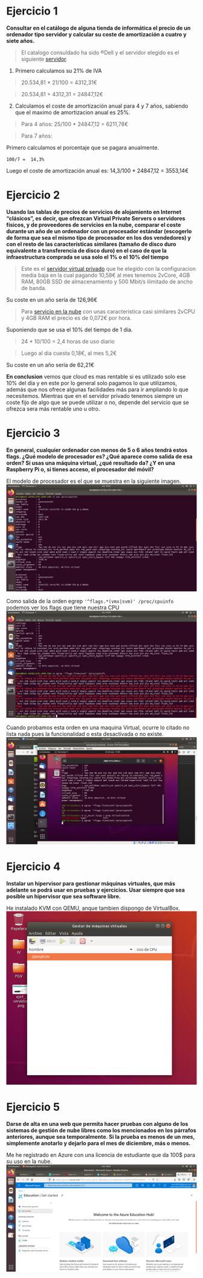 # Ejercicio 1
**Consultar en el catálogo de alguna tienda de informática el precio de un ordenador tipo servidor y calcular su coste de amortización a cuatro y siete años.**
> El catalogo consuldado ha sido &reg;Dell y el servidor elegido es el siguiente [servidor](https://www.dell.com/es-es/work/shop/cty/pdp/spd/poweredge-m640/emea_m640_vi_vp).

1. Primero calculamos su 21% de IVA
> 20.534,81 * 21/100 = 4312,31€

> 20.534,81 + 4312,31 = 24847,12€

2. Calculamos el coste de amortización anual para 4 y 7 años, sabiendo que el maximo de amortizacion anual es 25%.

> Para 4 años: 25/100 * 24847,12 = 6211,78€

> Para 7 años:

Primero calculamos el porcentaje que se pagara anualmente.

	100/7 =  14,3%

Luego el coste de amortización anual es: 14,3/100 * 24847,12 = 3553,14€

# Ejercicio 2
**Usando las tablas de precios de servicios de alojamiento en Internet “clásicos”, es decir, que ofrezcan Virtual Private Servers o servidores físicos, y de proveedores de servicios en la nube, comparar el coste durante un año de un ordenador con un procesador estándar (escogerlo de forma que sea el mismo tipo de procesador en los dos vendedores) y con el resto de las características similares (tamaño de disco duro equivalente a transferencia de disco duro) en el caso de que la infraestructura comprada se usa solo el 1% o el 10% del tiempo**

> Este es el [servidor virtual privado](https://www.ovhcloud.com/es/vps/) que he elegido con la configuracion media baja en la cual pagando 10,58€ al mes tenemos 2vCore, 4GB RAM, 80GB SSD de almacenamiento y 500 Mbit/s ilimitado de ancho de banda.

Su coste en un año sería de 126,96€

>Para [servicio en la nube](https://azure.microsoft.com/es-es/services/virtual-machines/#pricing) con unas caracteristica casi similares 2vCPU y 4GB RAM el precio es de 0,072€ por hora.

Suponiendo que se usa el 10% del tiempo de 1 dia.

> 24 * 10/100 = 2,4 horas de uso diario

> Luego al dia cuesta 0,18€, al mes 5,2€

Su coste en un año sería de 62,21€

**En conclusion** vemos que cloud es mas rentable si es utilizado solo ese 10% del día y en este por lo general solo pagamos lo que utilizamos, además que nos ofrece algunas facilidades más para ir ampliando lo que necesitemos. Mientras que en el servidor privado tenemos siempre un coste fijo de algo que se puede utilizar o no, depende del servicio que se ofrezca sera más rentable uno u otro.

# Ejercicio 3
**En general, cualquier ordenador con menos de 5 o 6 años tendrá estos flags. ¿Qué modelo de procesador es? ¿Qué aparece como salida de esa orden? Si usas una máquina virtual, ¿qué resultado da? ¿Y en una Raspberry Pi o, si tienes acceso, el procesador del móvil?**

El modelo de procesador es el que se muestra en la siguiente imagen.
![procesador](imagenes/ejercicio3_1.png)

Como salida de la orden egrep `'^flags.*(vmx|svm)' /proc/cpuinfo` podemos ver los flags que tiene nuestra CPU
![flags](imagenes/ejercicio3_2.png)

Cuando probamos esta orden en una maquina Virtual, ocurre lo citado no lista nada pues la funcionalidad o esta desactivada o no existe.
![flags_virtual](imagenes/ejercicio3_3.png)

# Ejercicio 4
**Instalar un hipervisor para gestionar máquinas virtuales, que más adelante se podrá usar en pruebas y ejercicios. Usar siempre que sea posible un hipervisor que sea software libre.**

He instalado KVM con QEMU, anque tambien dispongo de VirtualBox.
![flags](imagenes/ejercicio4_1.png)

# Ejercicio 5
**Darse de alta en una web que permita hacer pruebas con alguno de los sistemas de gestión de nube libres como los mencionados en los párrafos anteriores, aunque sea temporalmente. Si la prueba es menos de un mes, simplemente anotarlo y dejarlo para el mes de diciembre, más o menos.**

Me he registrado en Azure con una licencia de estudiante que da 100$ para su uso en la nube.
![azure](imagenes/ejercicio5_1.png)
